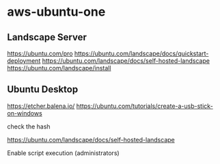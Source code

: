 # aws-ubuntu-one

## 

## Landscape Server

https://ubuntu.com/pro
https://ubuntu.com/landscape/docs/quickstart-deployment
https://ubuntu.com/landscape/docs/self-hosted-landscape
https://ubuntu.com/landscape/install

## Ubuntu Desktop

https://etcher.balena.io/
https://ubuntu.com/tutorials/create-a-usb-stick-on-windows

check the hash





https://ubuntu.com/landscape/docs/self-hosted-landscape


Enable script execution (administrators)